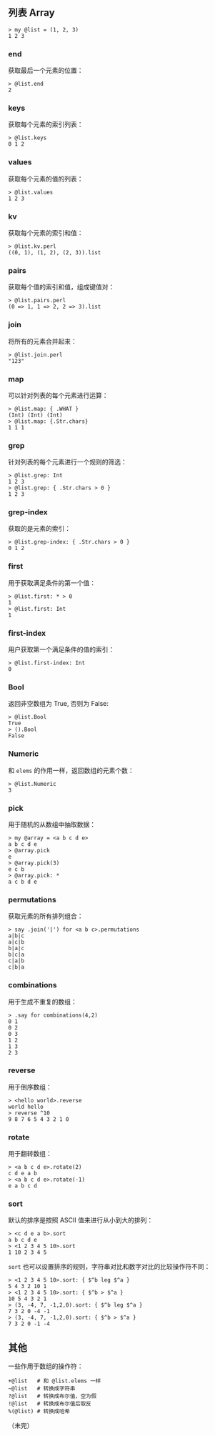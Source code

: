 ## 列表 Array

    > my @list = (1, 2, 3)
    1 2 3

### end

获取最后一个元素的位置：

    > @list.end
    2

### keys

获取每个元素的索引列表：

    > @list.keys
    0 1 2

### values

获取每个元素的值的列表：

    > @list.values
    1 2 3

### kv

获取每个元素的索引和值：

    > @list.kv.perl
    ((0, 1), (1, 2), (2, 3)).list

### pairs

获取每个值的索引和值，组成键值对：

    > @list.pairs.perl
    (0 => 1, 1 => 2, 2 => 3).list

### join

将所有的元素合并起来：

    > @list.join.perl
    "123"

### map

可以针对列表的每个元素进行运算：

    > @list.map: { .WHAT }
    (Int) (Int) (Int)
    > @list.map: {.Str.chars}
    1 1 1

### grep

针对列表的每个元素进行一个规则的筛选：

    > @list.grep: Int
    1 2 3
    > @list.grep: { .Str.chars > 0 }
    1 2 3

### grep-index

获取的是元素的索引：

    > @list.grep-index: { .Str.chars > 0 }
    0 1 2

### first

用于获取满足条件的第一个值：

    > @list.first: * > 0
    1
    > @list.first: Int
    1

### first-index

用户获取第一个满足条件的值的索引：

    > @list.first-index: Int
    0

### Bool

返回非空数组为 True, 否则为 False:

    > @list.Bool
    True
    > ().Bool
    False

### Numeric

和 `elems` 的作用一样，返回数组的元素个数：

    > @list.Numeric
    3

### pick

用于随机的从数组中抽取数据：

    > my @array = <a b c d e>
    a b c d e
    > @array.pick
    e
    > @array.pick(3)
    e c b
    > @array.pick: *
    a c b d e

### permutations

获取元素的所有排列组合：

    > say .join('|') for <a b c>.permutations
    a|b|c
    a|c|b
    b|a|c
    b|c|a
    c|a|b
    c|b|a

### combinations

用于生成不重复的数组：

    > .say for combinations(4,2)
    0 1
    0 2
    0 3
    1 2
    1 3
    2 3

### reverse

用于倒序数组：

    > <hello world>.reverse
    world hello
    > reverse ^10
    9 8 7 6 5 4 3 2 1 0

### rotate 

用于翻转数组：

    > <a b c d e>.rotate(2)
    c d e a b
    > <a b c d e>.rotate(-1)
    e a b c d

### sort

默认的排序是按照 ASCII 值来进行从小到大的排列：

    > <c d e a b>.sort
    a b c d e
    > <1 2 3 4 5 10>.sort
    1 10 2 3 4 5

`sort` 也可以设置排序的规则，字符串对比和数字对比的比较操作符不同：

    > <1 2 3 4 5 10>.sort: { $^b leg $^a }
    5 4 3 2 10 1
    > <1 2 3 4 5 10>.sort: { $^b > $^a }
    10 5 4 3 2 1
    > (3, -4, 7, -1,2,0).sort: { $^b leg $^a }
    7 3 2 0 -4 -1
    > (3, -4, 7, -1,2,0).sort: { $^b > $^a }
    7 3 2 0 -1 -4

## 其他

一些作用于数组的操作符：

    +@list   # 和 @list.elems 一样
    ~@list   # 转换成字符串
    ?@list   # 转换成布尔值，空为假
    !@list   # 转换成布尔值后取反
    %(@list) # 转换成哈希

（未完）
